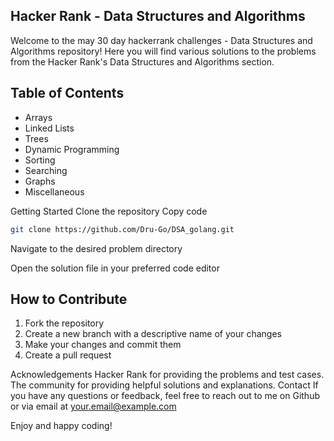 ## Hacker Rank - Data Structures and Algorithms

Welcome to the may 30 day hackerrank challenges - Data Structures and Algorithms repository! Here you will find various solutions to the problems from the Hacker Rank's Data Structures and Algorithms section.

## Table of Contents

- Arrays
- Linked Lists
- Trees
- Dynamic Programming
- Sorting
- Searching
- Graphs
- Miscellaneous

Getting Started
Clone the repository
Copy code

```sh
git clone https://github.com/Dru-Go/DSA_golang.git
```

Navigate to the desired problem directory

Open the solution file in your preferred code editor

## How to Contribute

<ol><li>Fork the repository</li><li>Create a new branch with a descriptive name of your changes</li><li>Make your changes and commit them</li><li>Create a pull request</li></ol>

Acknowledgements
Hacker Rank for providing the problems and test cases.
The community for providing helpful solutions and explanations.
Contact
If you have any questions or feedback, feel free to reach out to me on Github or via email at your.email@example.com

Enjoy and happy coding!
